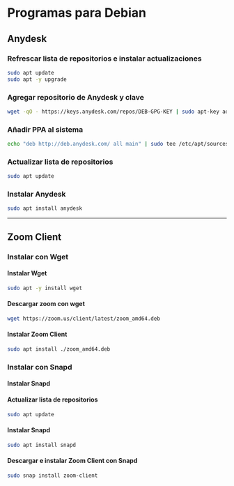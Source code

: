 # Programas para Debian

## Anydesk
### Refrescar lista de repositorios e instalar actualizaciones
```sh
sudo apt update
sudo apt -y upgrade
```
### Agregar repositorio de Anydesk y clave
```sh
wget -qO - https://keys.anydesk.com/repos/DEB-GPG-KEY | sudo apt-key add -
```
### Añadir PPA al sistema
```sh
echo "deb http://deb.anydesk.com/ all main" | sudo tee /etc/apt/sources.list.d/anydesk-stable.list
```
### Actualizar lista de repositorios
```sh
sudo apt update
```
### Instalar Anydesk
```sh
sudo apt install anydesk
```
-------------------------------------------------------------------------------------------


## Zoom Client
### Instalar con Wget
#### Instalar Wget
```sh
sudo apt -y install wget
```
#### Descargar zoom con wget
```sh
wget https://zoom.us/client/latest/zoom_amd64.deb
```
#### Instalar Zoom Client
```sh
sudo apt install ./zoom_amd64.deb
```
### Instalar con Snapd
#### Instalar Snapd
#### Actualizar lista de repositorios
```sh
sudo apt update
```
#### Instalar Snapd
```sh
sudo apt install snapd
```
#### Descargar e instalar Zoom Client con Snapd
```sh
sudo snap install zoom-client
```
